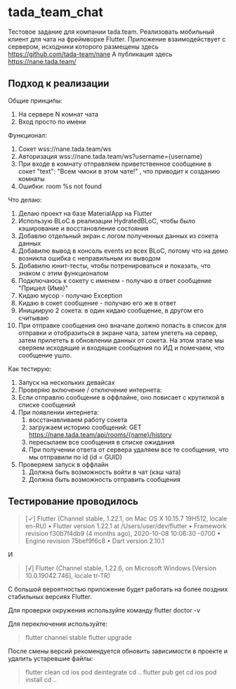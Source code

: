 # tada_team_chat

Тестовое задание для компании tada.team.
Реализовать мобильный клиент для чата на фреймворке Flutter.
Приложение взаимодействует с сервером, исходники которого размещены здесь https://github.com/tada-team/nane
А публикация здесь https://nane.tada.team/

## Подход к реализации

Общие принципы:
1. На сервере N комнат чата
2. Вход просто по имени

Функционал:
1. Сокет wss://nane.tada.team/ws
2. Авторизация wss://nane.tada.team/ws?username={username}
3. При входе в комнату отправляем приветственное сообщение в сокет "text": "Всем чмоки в этом чате!" , что приводит к созданию комнаты
4. Ошибки: room %s not found

Что делаю:
1. Делаю проект на базе MaterialApp на Flutter
2. Использую BLoC в реализации HydratedBLoC, чтобы было кэширование и восстановление состояния
3. Добавлю отдельный экран с логом полученных данных из сокета данных
4. Добавилю вывод в консоль events из всех BLoC, потому что на демо возникла ошибка с неправильным их выводом
5. Добавилю юнит-тесты, чтобы потренироваться и показать, что знаком с этим функционалом
  1. Подключаюсь к сокету с именем - получаю в ответ сообщение "Пришел {Имя}"
  2. Кидаю мусор - получаю Exception
  3. Кидаю в сокет сообщение - получаю его же в ответ
  4. Инициирую 2 сокета: в один кидаю сообщение, в другом его считываю
6. При отправке сообщения оно вначале должно попасть в список для отправки и отобразиться в экране чата, затем улететь на сервер, затем прилететь в обновлении данных от сокета. На этом этапе мы сверяем исходящие и входящие сообщения по ИД и помечаем, что сообщение ушло.

Как тестирую:
1. Запуск на нескольких девайсах
2. Проверяю включение / отключение интернета:
3. Если отправлю сообщение в оффлайне, оно повисает с крутилкой в списке сообщений
4. При появлении интернета:
   1. восстанавливаем работу сокета
   2. загружаем историю сообщений: GET https://nane.tada.team/api/rooms/{name}/history
   3. пересылаем все сообщения в списке ожидания
   4. При получении ответа от сервера удаляем все те сообщения, что мы отправили по id (id = GUID)
5. Проверяем запуск в оффлайн
   1. Должна быть возможность войти в чат (кэш чата)
   2. Должна быть возможность отправить сообщения

## Тестирование проводилось

>[✓] Flutter (Channel stable, 1.22.1, on Mac OS X 10.15.7 19H512, locale en-RU)
>    • Flutter version 1.22.1 at /Users/user/dev/flutter
>    • Framework revision f30b7f4db9 (4 months ago), 2020-10-08 10:06:30 -0700
>    • Engine revision 75bef9f6c8
>    • Dart version 2.10.1

И
>[√] Flutter (Channel stable, 1.22.6, on Microsoft Windows [Version 10.0.19042.746], locale tr-TR)

С большой вероятностью приложение будет работать на более поздних стабильных версиях Flutter.

Для проверки окружения используйте команду flutter doctor -v

Для переключения используйте:

> flutter channel stable
> flutter upgrade

После смены версий рекомендуется обновить зависимости в проекте и удалить устаревшие файлы:

> flutter clean 
> cd ios
> pod deintegrate
> cd ..
> flutter pub get
> cd ios
> pod install
  cd ..
